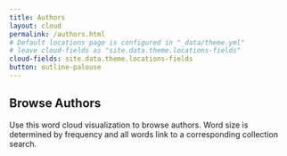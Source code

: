 ```yaml
---
title: Authors
layout: cloud
permalink: /authors.html
# Default locations page is configured in "_data/theme.yml"
# leave cloud-fields as "site.data.theme.locations-fields"
cloud-fields: site.data.theme.locations-fields
button: outline-palouse
---
```


## Browse Authors

Use this word cloud visualization to browse authors.
Word size is determined by frequency and all words link to a corresponding collection search.
